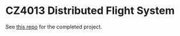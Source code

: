 # CZ4013 Distributed Flight System
See [this repo](https://github.com/leowyy/distributed-flight-system) for the completed project.
